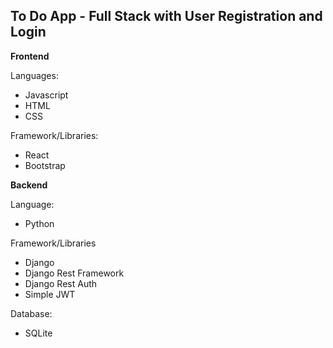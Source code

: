 ## To Do App - Full Stack with User Registration and Login

**Frontend**

Languages:
- Javascript
- HTML
- CSS

Framework/Libraries:
- React
- Bootstrap

**Backend**

Language:
- Python

Framework/Libraries
- Django
- Django Rest Framework
- Django Rest Auth
- Simple JWT

Database:
- SQLite
